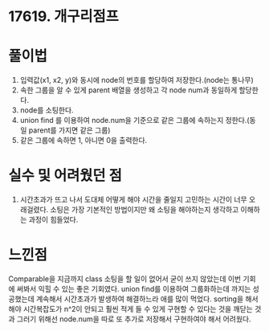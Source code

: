 # 17619. 개구리점프

# 풀이법

1. 입력값(x1, x2, y)와 동시에 node의 번호를 할당하여 저장한다.(node는 통나무)
2. 속한 그룹을 알 수 있게 parent 배열을 생성하고 각 node num과 동일하게 할당한다.
3. node를 소팅한다.
4. union find 를 이용하여 node.num을 기준으로 같은 그룹에 속하는지 정한다.(동일 parent를 가지면 같은 그룹)
5. 같은 그룹에 속하면 1, 아니면 0을 출력한다.

# 실수 및 어려웠던 점

1. 시간초과가 뜨고 나서 도대체 어떻게 해야 시간을 줄일지 고민하는 시간이 너무 오래걸렸다. 소팅은 가장 기본적인 방법이지만 왜 소팅을 해야하는지 생각하고 이해하는 과정이 힘들었다.

# 느낀점

Comparable을 지금까지 class 소팅을 할 일이 없어서 굳이 쓰지 않았는데 이번 기회에 써봐서 익힐 수 있는 좋은 기회였다. union find를 이용하여 그룹화하는데 까지는 성공했는데 계속해서 시간초과가 발생하여 해결하느라 애를 많이 먹었다. sorting을 해서 해야 시간복잡도가 n^2이 안되고 훨씬 적게 들 수 있게 구현할 수 있다는 것을 깨닫는 것과 그러기 위해선 node.num을 따로 또 추가로 저장해서 구현하여야 해서 어려웠다.


